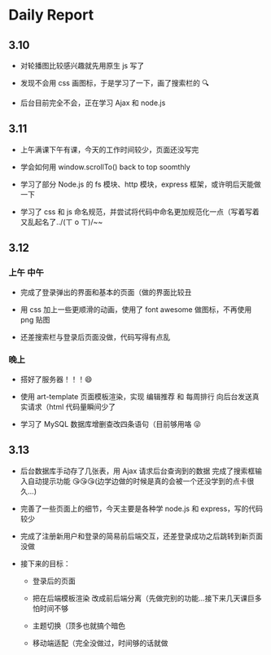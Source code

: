 # Daily Report

## 3.10

- 对轮播图比较感兴趣就先用原生 js 写了

- 发现不会用 css 画图标，于是学习了一下，画了搜索栏的 🔍

- 后台目前完全不会，正在学习 Ajax 和 node.js

## 3.11

- 上午满课下午有课，今天的工作时间较少，页面还没写完

* 学会如何用 window.scrollTo() back to top soomthly

* 学习了部分 Node.js 的 fs 模块、http 模块，express 框架，或许明后天能做一下

* 学习了 css 和 js 命名规范，并尝试将代码中命名更加规范化一点（写着写着又乱起名了../(ㄒ o ㄒ)/~~

## 3.12

### 上午 中午

- 完成了登录弹出的界面和基本的页面（做的界面比较丑

- 用 css 加上一些更顺滑的动画，使用了 font awesome 做图标，不再使用 png 贴图

* 还差搜索栏与登录后页面没做，代码写得有点乱

### 晚上

- 搭好了服务器！！！😄

- 使用 art-template 页面模板渲染，实现 编辑推荐 和 每周排行 向后台发送真实请求（html 代码量瞬间少了

- 学习了 MySQL 数据库增删查改四条语句（目前够用咯 😜

## 3.13

- 后台数据库手动存了几张表，用 Ajax 请求后台查询到的数据 完成了搜索框输入自动提示功能 😘😘😘(边学边做的时候是真的会被一个还没学到的点卡很久...)

- 完善了一些页面上的细节，今天主要是各种学 node.js 和 express，写的代码较少

* 完成了注册新用户和登录的简易前后端交互，还差登录成功之后跳转到新页面没做

* 接下来的目标：

  - 登录后的页面

  - 把在后端模板渲染 改成前后端分离（先做完别的功能...接下来几天课巨多 怕时间不够

  * 主题切换（顶多也就搞个暗色

  * 移动端适配（完全没做过，时间够的话就做
